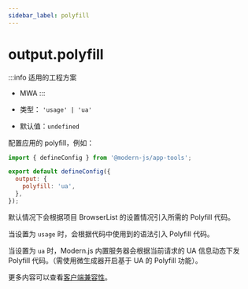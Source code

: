 ```yaml
---
sidebar_label: polyfill
---
```


# output.polyfill

:::info 适用的工程方案
* MWA
:::

* 类型： `'usage' | 'ua'`
* 默认值：`undefined`

配置应用的 polyfill，例如：

```javascript title="modern.config.js"
import { defineConfig } from '@modern-js/app-tools';

export default defineConfig({
  output: {
    polyfill: 'ua',
  },
});
```

默认情况下会根据项目 BrowserList 的设置情况引入所需的 Polyfill 代码。

当设置为 `usage` 时，会根据代码中使用到的语法引入 Polyfill 代码。

当设置为 `ua` 时，Modern.js 内置服务器会根据当前请求的 UA 信息动态下发 Polyfill 代码。（需使用微生成器开启基于 UA 的 Polyfill 功能）。

更多内容可以查看[客户端兼容性](/docs/guides/usages/basic-configuration/compatibility)。
